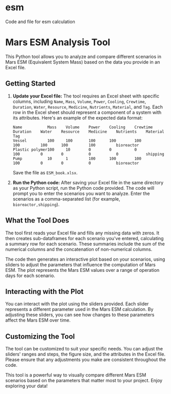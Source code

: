 # esm
Code and file for esm calculation
# Mars ESM Analysis Tool

This Python tool allows you to analyze and compare different scenarios in Mars ESM (Equivalent System Mass) based on the data you provide in an Excel file.

## Getting Started

1. **Update your Excel file:** The tool requires an Excel sheet with specific columns, including `Name`, `Mass`, `Volume`, `Power`, `Cooling`, `Crewtime`, `Duration`, `Water`, `Resource`, `Medicine`, `Nutrients`, `Material`, and `Tag`. Each row in the Excel sheet should represent a component of a system with its attributes. Here's an example of the expected data format:

    ```
    Name           Mass    Volume    Power    Cooling    Crewtime    Duration    Water    Resource    Medicine    Nutrients    Material    Tag
    Vessel         100     100       100      100        100         100         100      100         100         bioreactor
    Plastic polymer100     10        0        0          0           100         0        0           0           0            shipping
    Pump           10      1         100      100        100         100         0        0           0           bioreactor
    ```

    Save the file as `ESM_book.xlsx`.

2. **Run the Python code:** After saving your Excel file in the same directory as your Python script, run the Python code provided. The code will prompt you to enter the scenarios you want to analyze. Enter the scenarios as a comma-separated list (for example, `bioreactor,shipping`).

## What the Tool Does

The tool first reads your Excel file and fills any missing data with zeros. It then creates sub-dataframes for each scenario you've entered, calculating a summary row for each scenario. These summaries include the sum of the numerical columns and the concatenation of non-numerical columns.

The code then generates an interactive plot based on your scenarios, using sliders to adjust the parameters that influence the computation of Mars ESM. The plot represents the Mars ESM values over a range of operation days for each scenario.

## Interacting with the Plot

You can interact with the plot using the sliders provided. Each slider represents a different parameter used in the Mars ESM calculation. By adjusting these sliders, you can see how changes to these parameters affect the Mars ESM over time.

## Customizing the Tool

The tool can be customized to suit your specific needs. You can adjust the sliders' ranges and steps, the figure size, and the attributes in the Excel file. Please ensure that any adjustments you make are consistent throughout the code.

This tool is a powerful way to visually compare different Mars ESM scenarios based on the parameters that matter most to your project. Enjoy exploring your data!
